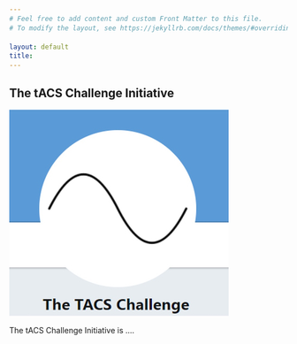 ```yaml
---
# Feel free to add content and custom Front Matter to this file.
# To modify the layout, see https://jekyllrb.com/docs/themes/#overriding-theme-defaults

layout: default
title: 
---
```


## The tACS Challenge Initiative ##

![logo](/assets/images/logo.jpg)

The tACS Challenge Initiative is ....